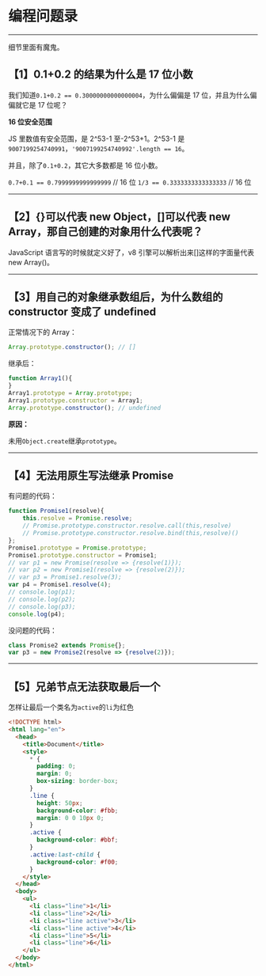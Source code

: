 #  编程问题录

---

细节里面有魔鬼。

## 【1】0.1+0.2 的结果为什么是 17 位小数

我们知道`0.1+0.2 == 0.30000000000000004`，为什么偏偏是 17 位，并且为什么偏偏就它是 17 位呢？

**16 位安全范围**

JS 里数值有安全范围，是 2^53-1 至-2^53+1。2^53-1 是`9007199254740991`，`'9007199254740992'.length == 16`。

并且，除了`0.1+0.2`，其它大多数都是 16 位小数。

`0.7+0.1 == 0.7999999999999999` // 16 位 `1/3 == 0.3333333333333333` // 16 位

---

## 【2】{}可以代表 new Object，[]可以代表 new Array，那自己创建的对象用什么代表呢？

JavaScript 语言写的时候就定义好了，v8 引擎可以解析出来[]这样的字面量代表 new Array()。

---

## 【3】用自己的对象继承数组后，为什么数组的 constructor 变成了 undefined

正常情况下的 Array：

```js
Array.prototype.constructor(); // []
```

继承后：

```js
function Array1(){
}
Array1.prototype = Array.prototype;
Array1.prototype.constructor = Array1;
Array.prototype.constructor(); // undefined
```

**原因：**

未用`Object.create`继承`prototype`。

---

## 【4】无法用原生写法继承 Promise

有问题的代码：
```js
function Promise1(resolve){
    this.resolve = Promise.resolve;
    // Promise.prototype.constructor.resolve.call(this,resolve)
    // Promise.prototype.constructor.resolve.bind(this,resolve)()
};
Promise1.prototype = Promise.prototype;
Promise1.prototype.constructor = Promise1;
// var p1 = new Promise(resolve => {resolve(1)});
// var p2 = new Promise1(resolve => {resolve(2)});
// var p3 = Promise1.resolve(3);
var p4 = Promise1.resolve(4);
// console.log(p1);
// console.log(p2);
// console.log(p3);
console.log(p4);
```

没问题的代码：

```js
class Promise2 extends Promise{};
var p3 = new Promise2(resolve => {resolve(2)});
```

---

## 【5】兄弟节点无法获取最后一个

怎样让最后一个类名为`active`的`li`为红色

```html
<!DOCTYPE html>
<html lang="en">
  <head>
    <title>Document</title>
    <style>
      * {
        padding: 0;
        margin: 0;
        box-sizing: border-box;
      }
      .line {
        height: 50px;
        background-color: #fbb;
        margin: 0 0 10px 0;
      }
      .active {
        background-color: #bbf;
      }
      .active:last-child {
        background-color: #f00;
      }
    </style>
  </head>
  <body>
    <ul>
      <li class="line">1</li>
      <li class="line">2</li>
      <li class="line active">3</li>
      <li class="line active">4</li>
      <li class="line">5</li>
      <li class="line">6</li>
    </ul>
  </body>
</html>

```
